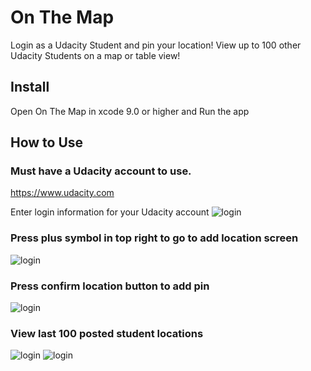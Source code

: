 # On The Map

Login as a Udacity Student and pin your location!
View up to 100 other Udacity Students on a map or table view!

## Install
Open On The Map in xcode 9.0 or higher and Run the app

## How to Use

### Must have a Udacity account to use.
https://www.udacity.com

Enter login information for your Udacity account
![login](https://github.com/alextaoultsides/On-The-Map/blob/master/login.png?raw=true)

### Press plus symbol in top right to go to add location screen
![login](https://github.com/alextaoultsides/On-The-Map/blob/master/add.png?raw=true)

### Press confirm location button to add pin
![login](https://github.com/alextaoultsides/On-The-Map/blob/master/confirm.png?raw=true)

### View last 100 posted student locations
![login](https://github.com/alextaoultsides/On-The-Map/blob/master/map.png?raw=true)
![login](https://github.com/alextaoultsides/On-The-Map/blob/master/table.png?raw=true)



